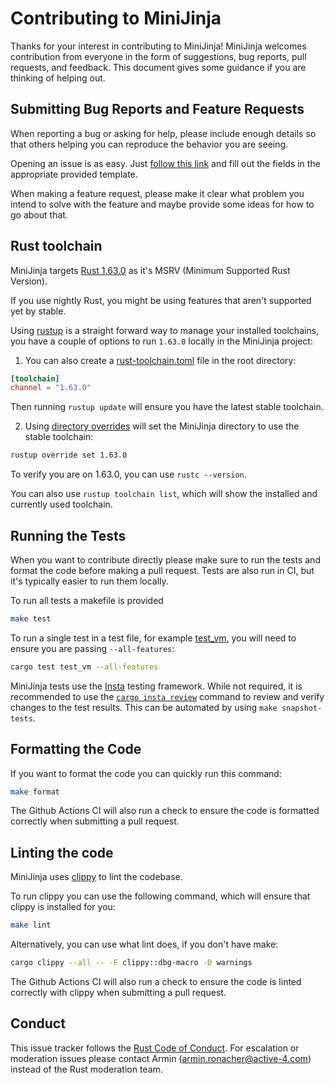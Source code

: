 # Contributing to MiniJinja

Thanks for your interest in contributing to MiniJinja! MiniJinja welcomes
contribution from everyone in the form of suggestions, bug reports, pull
requests, and feedback. This document gives some guidance if you are thinking of
helping out.

## Submitting Bug Reports and Feature Requests

When reporting a bug or asking for help, please include enough details so that
others helping you can reproduce the behavior you are seeing.

Opening an issue is as easy.
Just [follow this link](https://github.com/mitsuhiko/minijinja/issues/new/choose)
and fill out the fields in the appropriate provided template.

When making a feature request, please make it clear what problem you intend to
solve with the feature and maybe provide some ideas for how to go about that.

## Rust toolchain
MiniJinja targets [Rust 1.63.0](https://blog.rust-lang.org/2022/08/11/Rust-1.63.0.html) as it's MSRV (Minimum Supported Rust Version).

If you use nightly Rust, you might be using features that aren't supported yet by stable.

Using [rustup](https://rustup.rs/) is a straight forward way to manage your installed toolchains, you have a couple of options
to run `1.63.0` locally in the MiniJinja project:

1. You can also create a [rust-toolchain.toml](https://rust-lang.github.io/rustup/concepts/toolchains.html) file in the root directory:

```toml
[toolchain]
channel = "1.63.0"
```

Then running `rustup update` will ensure you have the latest stable toolchain.

2. Using [directory overrides](https://rust-lang.github.io/rustup/overrides.html#directory-overrides) will
set the MiniJinja directory to use the stable toolchain:

```sh
rustup override set 1.63.0
```

To verify you are on 1.63.0, you can use `rustc --version`.

You can also use `rustup toolchain list`, which will show the installed and currently used toolchain.

## Running the Tests

When you want to contribute directly please make sure to run the tests and
format the code before making a pull request. Tests are also run in CI, but
it's typically easier to run them locally.

To run all tests a makefile is provided

```sh
make test
```

To run a single test in a test file, for example [test_vm](./minijinja/tests/test_templates.rs), you will
need to ensure you are passing `--all-features`:

```sh
cargo test test_vm --all-features
```

MiniJinja tests use the [Insta](https://insta.rs) testing framework. While not
required, it is recommended to use
the [`cargo insta review`](https://insta.rs/docs/cli/#review) command to review
and verify changes to the test results.  This can be automated by using
`make snapshot-tests`.

## Formatting the Code

If you want to format the code you can quickly run this command:

```sh
make format
```

The Github Actions CI will also run a check to ensure the code is formatted correctly when
submitting a pull request.

## Linting the code

MiniJinja uses [clippy](https://github.com/rust-lang/rust-clippy) to lint the codebase.

To run clippy you can use the following command, which will ensure that clippy is installed for you:

```sh
make lint
```

Alternatively, you can use what lint does, if you don't have make:
```sh
cargo clippy --all -- -F clippy::dbg-macro -D warnings
```

The Github Actions CI will also run a check to ensure the code is linted correctly with clippy
when submitting a pull request.

## Conduct

This issue tracker follows the [Rust Code of Conduct]. For escalation or
moderation issues please contact Armin (armin.ronacher@active-4.com) instead of
the Rust moderation team.

[rust code of conduct]: https://www.rust-lang.org/policies/code-of-conduct
